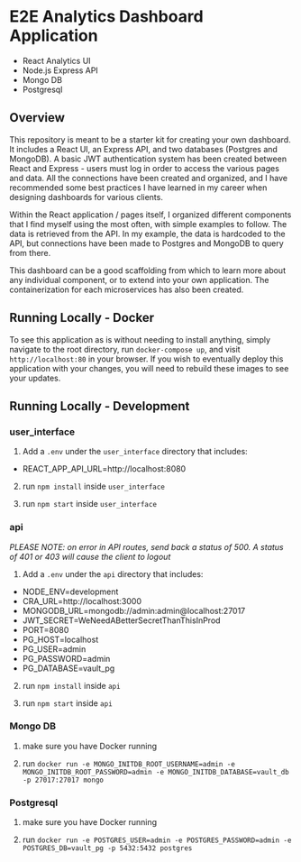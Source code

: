 # E2E Analytics Dashboard Application
* React Analytics UI
* Node.js Express API
* Mongo DB
* Postgresql

## Overview

This repository is meant to be a starter kit for creating your own dashboard. It includes a React UI, an Express API, and two databases (Postgres and MongoDB). A basic JWT authentication system has been created between React and Express - users must log in order to access the various pages and data. All the connections have been created and organized, and I have recommended some best practices I have learned in my career when designing dashboards for various clients.

Within the React application / pages itself, I organized different components that I find myself using the most often, with simple examples to follow. The data is retrieved from the API. In my example, the data is hardcoded to the API, but connections have been made to Postgres and MongoDB to query from there.

This dashboard can be a good scaffolding from which to learn more about any individual component, or to extend into your own application. The containerization for each microservices has also been created.

## Running Locally - Docker

To see this application as is without needing to install anything, simply navigate to the root directory, run `docker-compose up`, and visit `http://localhost:80` in your browser. If you wish to eventually deploy this application with your changes, you will need to rebuild these images to see your updates.

## Running Locally - Development

### user_interface

1. Add a `.env` under the `user_interface` directory that includes:

* REACT_APP_API_URL=http://localhost:8080

2. run `npm install` inside `user_interface`

3. run `npm start` inside `user_interface`

### api

*PLEASE NOTE: on error in API routes, send back a status of 500. A status of 401 or 403 will cause the client to logout*

1. Add a `.env` under the `api` directory that includes:

* NODE_ENV=development
* CRA_URL=http://localhost:3000
* MONGODB_URL=mongodb://admin:admin@localhost:27017
* JWT_SECRET=WeNeedABetterSecretThanThisInProd
* PORT=8080
* PG_HOST=localhost
* PG_USER=admin
* PG_PASSWORD=admin
* PG_DATABASE=vault_pg

2. run `npm install` inside `api`

3. run `npm start` inside `api`

### Mongo DB

1. make sure you have Docker running

2. run `docker run -e MONGO_INITDB_ROOT_USERNAME=admin -e MONGO_INITDB_ROOT_PASSWORD=admin -e MONGO_INITDB_DATABASE=vault_db -p 27017:27017 mongo`

### Postgresql

1. make sure you have Docker running

2. run `docker run -e POSTGRES_USER=admin -e POSTGRES_PASSWORD=admin -e POSTGRES_DB=vault_pg -p 5432:5432 postgres`
